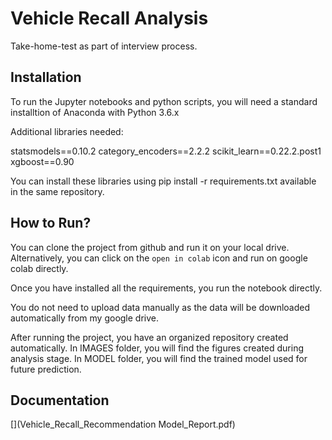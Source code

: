 # Vehicle Recall Analysis

Take-home-test as part of interview process.

## Installation
To run the Jupyter notebooks and python scripts, you will need a standard installtion of Anaconda with Python 3.6.x

Additional libraries needed:

statsmodels==0.10.2
category_encoders==2.2.2
scikit_learn==0.22.2.post1
xgboost==0.90

You can install these libraries using pip install -r requirements.txt available in the same repository.

## How to Run?
You can clone the project from github and run it on your local drive. Alternatively, you can click on the `open in colab` icon and run on google colab directly.

Once you have installed all the requirements, you run the notebook directly.

You do not need to upload data manually as the data will be downloaded automatically from my google drive.

After running the project, you have an organized repository created automatically. In IMAGES folder, you will find the figures created during analysis stage. In MODEL folder, you will find the trained model used for future prediction.

## Documentation
[](Vehicle_Recall_Recommendation Model_Report.pdf)
